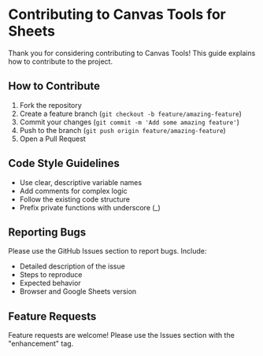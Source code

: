 # Contributing to Canvas Tools for Sheets

Thank you for considering contributing to Canvas Tools! This guide explains how to contribute to the project.

## How to Contribute

1. Fork the repository
2. Create a feature branch (`git checkout -b feature/amazing-feature`)
3. Commit your changes (`git commit -m 'Add some amazing feature'`)
4. Push to the branch (`git push origin feature/amazing-feature`)
5. Open a Pull Request

## Code Style Guidelines

- Use clear, descriptive variable names
- Add comments for complex logic
- Follow the existing code structure
- Prefix private functions with underscore (_)

## Reporting Bugs

Please use the GitHub Issues section to report bugs. Include:
- Detailed description of the issue
- Steps to reproduce
- Expected behavior
- Browser and Google Sheets version

## Feature Requests

Feature requests are welcome! Please use the Issues section with the "enhancement" tag.
